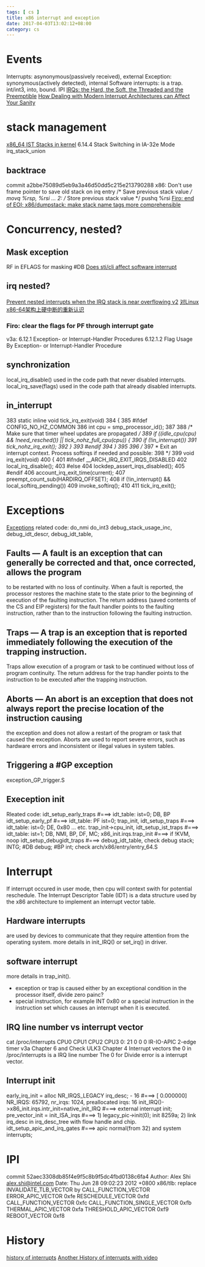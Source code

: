 ```yaml
---
tags: [ cs ] 
title: x86 interrupt and exception
date: 2017-04-03T13:02:12+08:00 
category: cs
---
```


# Events
Interrupts: asynonymous(passively received), external
Exception: synonymous(actively detected), internal
Software interrupts: is a trap. int/int3, into, bound.
IPI
[IRQs: the Hard, the Soft, the Threaded and the Preemptible](https://www.youtube.com/watch?v=-pehAzaP1eg)
[How Dealing with Modern Interrupt Architectures can Affect Your Sanity](https://www.youtube.com/watch?v=YE8cRHVIM4E)

# stack management
[x86_64 IST Stacks in kernel](https://www.kernel.org/doc/html/latest/x86/kernel-stacks.html)
6.14.4 Stack Switching in IA-32e Mode
irq_stack_union
## backtrace
commit a2bbe75089d5eb9a3a46d50dd5c215e213790288
x86: Don't use frame pointer to save old stack on irq entry
       /* Save previous stack value */
       movq %rsp, %rsi
...
2:     /* Store previous stack value */
       pushq %rsi
[Firo: end of EOI; x86/dumpstack: make stack name tags more comprehensible](https://lore.kernel.org/patchwork/patch/736894/)

# Concurrency, nested?
## Mask exception
RF in EFLAGS for masking #DB
[Does sti/cli affect software interrupt](https://stackoverflow.com/a/1581729/1025001)

## irq nested?
[Prevent nested interrupts when the IRQ stack is near overflowing v2](http://lwn.net/Articles/380937/)
[对Linux x86-64架构上硬中断的重新认识](http://www.lenky.info/archives/2013/03/2245)
### Firo: clear the flags for PF through interrupt gate
v3a: 6.12.1 Exception- or Interrupt-Handler Procedures
6.12.1.2 Flag Usage By Exception- or Interrupt-Handler Procedure

## synchronization
local_irq_disable() used in the code path that never disabled interrupts.
local_irq_save(flags) used in the code path that already disabled interrupts.

## in_interrupt
383 static inline void tick_irq_exit(void)
384 {
385 #ifdef CONFIG_NO_HZ_COMMON
386         int cpu = smp_processor_id();
387 
388         /* Make sure that timer wheel updates are propagated */
389         if ((idle_cpu(cpu) && !need_resched()) || tick_nohz_full_cpu(cpu)) {
390                 if (!in_interrupt())
391                         tick_nohz_irq_exit();
392         }
393 #endif
394 }
395 
396 /*
397  * Exit an interrupt context. Process softirqs if needed and possible:
398  */
399 void irq_exit(void)
400 {
401 #ifndef __ARCH_IRQ_EXIT_IRQS_DISABLED
402         local_irq_disable();
403 #else
404         lockdep_assert_irqs_disabled();
405 #endif
406         account_irq_exit_time(current);
407         preempt_count_sub(HARDIRQ_OFFSET);
408         if (!in_interrupt() && local_softirq_pending())
409                 invoke_softirq();
410 
411         tick_irq_exit();

# Exceptions
[Exceptions](http://wiki.osdev.org/Exceptions)
related code:
do_nmi do_int3 debug_stack_usage_inc, debug_idt_descr, debug_idt_table,
## Faults — A fault is an exception that can generally be corrected and that, once corrected, allows the program
to be restarted with no loss of continuity. When a fault is reported, the processor restores the machine state to
the state prior to the beginning of execution of the faulting instruction. The return address (saved contents of
the CS and EIP registers) for the fault handler points to the faulting instruction, rather than to the instruction
following the faulting instruction.
## Traps — A trap is an exception that is reported immediately following the execution of the trapping instruction.
Traps allow execution of a program or task to be continued without loss of program continuity. The return
address for the trap handler points to the instruction to be executed after the trapping instruction.
## Aborts — An abort is an exception that does not always report the precise location of the instruction causing
the exception and does not allow a restart of the program or task that caused the exception. Aborts are used to
report severe errors, such as hardware errors and inconsistent or illegal values in system tables.

## Triggering a #GP exception
exception_GP_trigger.S
## Exeception init
Rleated code:
idt_setup_early_traps           #===> idt_table: ist=0; DB, BP
idt_setup_early_pf              #===> idt_table: PF ist=0;
trap_init, idt_setup_traps                 #===> idt_table: ist=0; DE, 0x80 ... etc.
trap_init->cpu_init, idt_setup_ist_traps             #===> idt_table: ist=1; DB, NMI, BP, DF, MC;
x86_init.irqs.trap_init         #===> if !KVM, noop
idt_setup_debugidt_traps        #===> debug_idt_table, check debug stack; INTG; #DB debug; #BP int; check arch/x86/entry/entry_64.S

# Interrupt
If interrupt occured in user mode, then cpu will context swith for potential reschedule.
The Interrupt Descriptor Table (IDT) is a data structure used by the x86 architecture to implement an interrupt vector table. 
## Hardware interrupts
are used by devices to communicate that they require attention from the operating system.
more details in init_IRQ() or set_irq() in driver.
## software interrupt 
more details in trap_init().
* exception or trap
is caused either by an exceptional condition in the processor itself, 
divide zero painc?
* special instruction, for example INT 0x80
or a special instruction in the instruction set which causes an interrupt when it is executed.
## IRQ line number vs interrupt vector
cat /proc/interrupts
            CPU0       CPU1       CPU2       CPU3
   0:         21          0          0          0  IR-IO-APIC    2-edge      timer
v3a Chapter 6 and Check ULK3 Chapter 4 Interrupt vectors
the 0 in /proc/interrupts is a IRQ line number
The 0 for Divide error is a interrupt vector.

## Interrupt init
early_irq_init = alloc NR_IRQS_LEGACY irq_desc; - 16    #===> [    0.000000] NR_IRQS: 65792, nr_irqs: 1024, preallocated irqs: 16
init_IRQ()->x86_init.irqs.intr_init=native_init_IRQ     #===> external interrupt init; 
	pre_vector_init = init_ISA_irqs #===> 1) legacy_pic->init(0); init 8259a; 2) link irq_desc in irq_desc_tree with flow handle and chip.
	idt_setup_apic_and_irq_gates    #===> apic normal(from 32) and system interrupts; 

# IPI
commit 52aec3308db85f4e9f5c8b9f5dc4fbd0138c6fa4
Author: Alex Shi <alex.shi@intel.com>
Date:   Thu Jun 28 09:02:23 2012 +0800
    x86/tlb: replace INVALIDATE_TLB_VECTOR by CALL_FUNCTION_VECTOR
ERROR_APIC_VECTOR               0xfe
RESCHEDULE_VECTOR               0xfd
CALL_FUNCTION_VECTOR            0xfc
CALL_FUNCTION_SINGLE_VECTOR     0xfb
THERMAL_APIC_VECTOR             0xfa
THRESHOLD_APIC_VECTOR           0xf9
REBOOT_VECTOR                   0xf8

# History
[history of interrupts](https://people.cs.clemson.edu/~mark/interrupts.html)
[Another History of interrupts with video](https://virtualirfan.com/history-of-interrupts)
